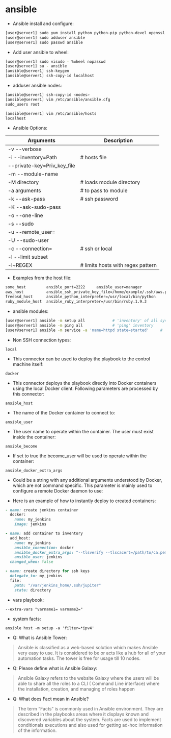 # ansible

- Ansible install and configure:

```sh
[user@server1] sudo yum install python python-pip python-devel openssl git ansible
[user@server1] sudo adduser ansible
[user@server1] sudo passwd ansible
```

- Add user ansible to wheel:

```sh
[user@server1] sudo visudo - %wheel nopasswd
[user@server1] su - ansible
[ansible@server1] ssh-keygen
[ansible@server1] ssh-copy-id localhost
```

- adduser ansible nodes:

```sh
[ansible@server1] ssh-copy-id <nodes>
[ansible@server1] vim /etc/ansible/ansible.cfg
sudo_users root

[ansible@server1] vim /etc/ansible/hosts
localhost
```

- Ansible Options:

| Arguments | Description
| --- | --- |
| -v    --verbose | |
| -i    --inventory=Path | # hosts file |
| --private-key=Priv_key_file | |
| -m    --module-name | |
| -M directory | # loads module directory |
| -a arguments | # to pass to module |
| -k    --ask-pass | # ssh password |
| -K    --ask-sudo-pass |
| -o    --one-line |
| -s    --sudo |
| -u    --remote_user= |
| -U    --sudo-user|
| -c    --connection= | # ssh or local |
| -l    --limit subset |
| -l~REGEX | # limits hosts with regex pattern |

- Examples from the host file:

```sh
some_host         ansible_port=2222     ansible_user=manager
aws_host          ansible_ssh_private_key_file=/home/example/.ssh/aws.pem
freebsd_host      ansible_python_interpreter=/usr/local/bin/python
ruby_module_host  ansible_ruby_interpreter=/usr/bin/ruby.1.9.3
```

- ansible modules:

```sh
[user@server1] ansible -m setup all            # 'inventory' of all systems
[user@server1] ansible -m ping all             # 'ping' inventory
[user@server1] ansible -m service -a 'name=httpd state=started'     # 'service'
```

- Non SSH connection types:

`local`

- This connector can be used to deploy the playbook to the control machine itself:

`docker`

- This connector deploys the playbook directly into Docker containers using the local Docker client. Following parameters are processed by this connector:

`ansible_host`

- The name of the Docker container to connect to:

`ansible_user`

- The user name to operate within the container. The user must exist inside the container:

`ansible_become`

- If set to true the become_user will be used to operate within the container:

`ansible_docker_extra_args`

- Could be a string with any additional arguments understood by Docker, which are not command specific. This parameter is mainly used to configure a remote Docker daemon to use:

- Here is an example of how to instantly deploy to created containers:

```ruby
- name: create jenkins container
  docker:
    name: my_jenkins
    image: jenkins

- name: add container to inventory
  add_host:
    name: my_jenkins
    ansible_connection: docker
    ansible_docker_extra_args: "--tlsverify --tlscacert=/path/to/ca.pem --tlscert=/path/to/client-cert.pem --tlskey=/path/to/client-key.pem -H=tcp://myserver.net:4243"
    ansible_user: jenkins
  changed_when: false

- name: create directory for ssh keys
  delegate_to: my_jenkins
  file:
    path: "/var/jenkins_home/.ssh/jupiter"
    state: directory
```

- vars playbook:

`--extra-vars "varname1= varname2="`

- system facts:

`ansible host -m setup -a 'filter=*ipv4'`

- Q: What is Ansible Tower:

>Ansible is classified as a web-based solution which makes Ansible very easy to use. It is considered to be or acts like a hub for all of your automation tasks. The tower is free for usage till 10 nodes.

- Q: Please define what is Ansible Galaxy:

>Ansible Galaxy refers to the website Galaxy where the users will be able to share all the roles to a CLI ( Command Line interface) where the installation, creation, and managing of roles happen

- Q: What does Fact mean in Ansible?

>The term “Facts” is commonly used in Ansible environment. They are described in the playbooks areas where it displays known and discovered variables about the system.  Facts are used to implement conditionals executions and also used for getting ad-hoc information of the information.
